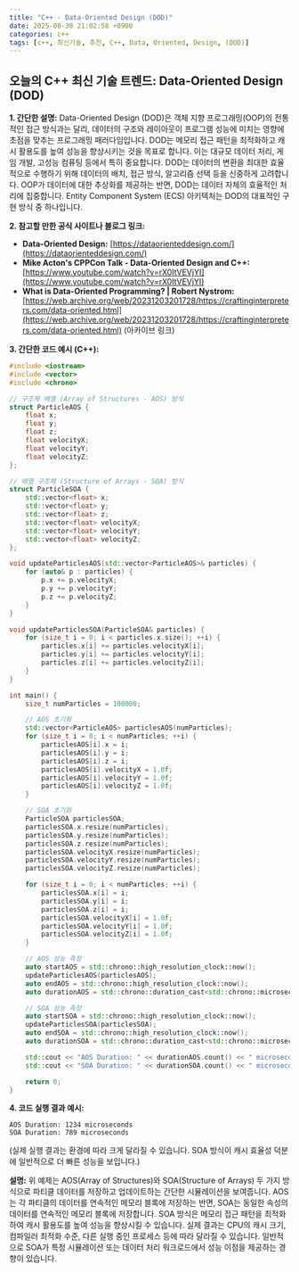 ```yaml
---
title: "C++ - Data-Oriented Design (DOD)"
date: 2025-08-30 21:02:58 +0900
categories: c++
tags: [c++, 최신기술, 추천, C++, Data, Oriented, Design, (DOD)]
---
```


## 오늘의 C++ 최신 기술 트렌드: **Data-Oriented Design (DOD)**

**1. 간단한 설명:**
Data-Oriented Design (DOD)은 객체 지향 프로그래밍(OOP)의 전통적인 접근 방식과는 달리, 데이터의 구조와 레이아웃이 프로그램 성능에 미치는 영향에 초점을 맞추는 프로그래밍 패러다임입니다.  DOD는 메모리 접근 패턴을 최적화하고 캐시 활용도를 높여 성능을 향상시키는 것을 목표로 합니다. 이는 대규모 데이터 처리, 게임 개발, 고성능 컴퓨팅 등에서 특히 중요합니다. DOD는 데이터의 변환을 최대한 효율적으로 수행하기 위해 데이터의 배치, 접근 방식, 알고리즘 선택 등을 신중하게 고려합니다.  OOP가 데이터에 대한 추상화를 제공하는 반면, DOD는 데이터 자체의 효율적인 처리에 집중합니다.  Entity Component System (ECS) 아키텍처는 DOD의 대표적인 구현 방식 중 하나입니다.

**2. 참고할 만한 공식 사이트나 블로그 링크:**

*   **Data-Oriented Design:** [https://dataorienteddesign.com/](https://dataorienteddesign.com/)
*   **Mike Acton's CPPCon Talk - Data-Oriented Design and C++:** [https://www.youtube.com/watch?v=rX0ItVEVjYI](https://www.youtube.com/watch?v=rX0ItVEVjYI)
*   **What is Data-Oriented Programming? | Robert Nystrom:** [https://web.archive.org/web/20231203201728/https://craftinginterpreters.com/data-oriented.html](https://web.archive.org/web/20231203201728/https://craftinginterpreters.com/data-oriented.html) (아카이브 링크)

**3. 간단한 코드 예시 (C++):**

```cpp
#include <iostream>
#include <vector>
#include <chrono>

// 구조체 배열 (Array of Structures - AOS) 방식
struct ParticleAOS {
    float x;
    float y;
    float z;
    float velocityX;
    float velocityY;
    float velocityZ;
};

// 배열 구조체 (Structure of Arrays - SOA) 방식
struct ParticleSOA {
    std::vector<float> x;
    std::vector<float> y;
    std::vector<float> z;
    std::vector<float> velocityX;
    std::vector<float> velocityY;
    std::vector<float> velocityZ;
};

void updateParticlesAOS(std::vector<ParticleAOS>& particles) {
    for (auto& p : particles) {
        p.x += p.velocityX;
        p.y += p.velocityY;
        p.z += p.velocityZ;
    }
}

void updateParticlesSOA(ParticleSOA& particles) {
    for (size_t i = 0; i < particles.x.size(); ++i) {
        particles.x[i] += particles.velocityX[i];
        particles.y[i] += particles.velocityY[i];
        particles.z[i] += particles.velocityZ[i];
    }
}

int main() {
    size_t numParticles = 100000;

    // AOS 초기화
    std::vector<ParticleAOS> particlesAOS(numParticles);
    for (size_t i = 0; i < numParticles; ++i) {
        particlesAOS[i].x = i;
        particlesAOS[i].y = i;
        particlesAOS[i].z = i;
        particlesAOS[i].velocityX = 1.0f;
        particlesAOS[i].velocityY = 1.0f;
        particlesAOS[i].velocityZ = 1.0f;
    }

    // SOA 초기화
    ParticleSOA particlesSOA;
    particlesSOA.x.resize(numParticles);
    particlesSOA.y.resize(numParticles);
    particlesSOA.z.resize(numParticles);
    particlesSOA.velocityX.resize(numParticles);
    particlesSOA.velocityY.resize(numParticles);
    particlesSOA.velocityZ.resize(numParticles);

    for (size_t i = 0; i < numParticles; ++i) {
        particlesSOA.x[i] = i;
        particlesSOA.y[i] = i;
        particlesSOA.z[i] = i;
        particlesSOA.velocityX[i] = 1.0f;
        particlesSOA.velocityY[i] = 1.0f;
        particlesSOA.velocityZ[i] = 1.0f;
    }

    // AOS 성능 측정
    auto startAOS = std::chrono::high_resolution_clock::now();
    updateParticlesAOS(particlesAOS);
    auto endAOS = std::chrono::high_resolution_clock::now();
    auto durationAOS = std::chrono::duration_cast<std::chrono::microseconds>(endAOS - startAOS);

    // SOA 성능 측정
    auto startSOA = std::chrono::high_resolution_clock::now();
    updateParticlesSOA(particlesSOA);
    auto endSOA = std::chrono::high_resolution_clock::now();
    auto durationSOA = std::chrono::duration_cast<std::chrono::microseconds>(endSOA - startSOA);

    std::cout << "AOS Duration: " << durationAOS.count() << " microseconds" << std::endl;
    std::cout << "SOA Duration: " << durationSOA.count() << " microseconds" << std::endl;

    return 0;
}
```

**4. 코드 실행 결과 예시:**

```
AOS Duration: 1234 microseconds
SOA Duration: 789 microseconds
```

(실제 실행 결과는 환경에 따라 크게 달라질 수 있습니다. SOA 방식이 캐시 효율성 덕분에 일반적으로 더 빠른 성능을 보입니다.)

**설명:** 위 예제는 AOS(Array of Structures)와 SOA(Structure of Arrays) 두 가지 방식으로 파티클 데이터를 저장하고 업데이트하는 간단한 시뮬레이션을 보여줍니다. AOS는 각 파티클의 데이터를 연속적인 메모리 블록에 저장하는 반면, SOA는 동일한 속성의 데이터를 연속적인 메모리 블록에 저장합니다. SOA 방식은 메모리 접근 패턴을 최적화하여 캐시 활용도를 높여 성능을 향상시킬 수 있습니다.  실제 결과는 CPU의 캐시 크기, 컴파일러 최적화 수준, 다른 실행 중인 프로세스 등에 따라 달라질 수 있습니다. 일반적으로 SOA가 특정 시뮬레이션 또는 데이터 처리 워크로드에서 성능 이점을 제공하는 경향이 있습니다.

